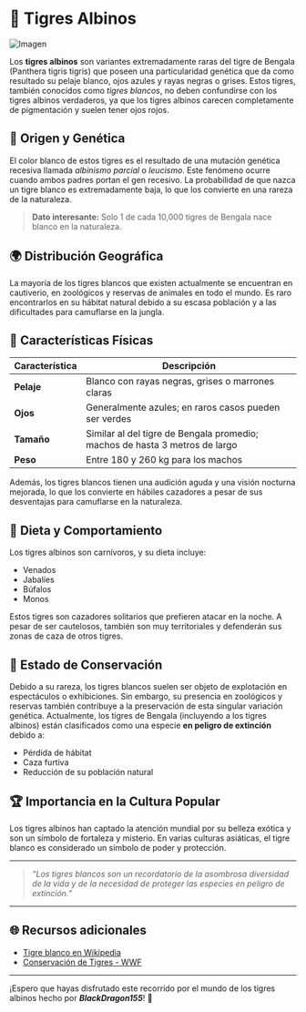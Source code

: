 # 🐯 Tigres Albinos

![Imagen](img/White_Tiger)

Los **tigres albinos** son variantes extremadamente raras del tigre de Bengala (Panthera tigris tigris) que poseen una particularidad genética que da como resultado su pelaje blanco, ojos azules y rayas negras o grises. Estos tigres, también conocidos como *tigres blancos*, no deben confundirse con los tigres albinos verdaderos, ya que los tigres albinos carecen completamente de pigmentación y suelen tener ojos rojos.

## 📜 Origen y Genética

El color blanco de estos tigres es el resultado de una mutación genética recesiva llamada *albinismo parcial* o *leucismo*. Este fenómeno ocurre cuando ambos padres portan el gen recesivo. La probabilidad de que nazca un tigre blanco es extremadamente baja, lo que los convierte en una rareza de la naturaleza.

> **Dato interesante:** Solo 1 de cada 10,000 tigres de Bengala nace blanco en la naturaleza. 

## 🌍 Distribución Geográfica

La mayoría de los tigres blancos que existen actualmente se encuentran en cautiverio, en zoológicos y reservas de animales en todo el mundo. Es raro encontrarlos en su hábitat natural debido a su escasa población y a las dificultades para camuflarse en la jungla.

## 🧬 Características Físicas

| Característica     | Descripción                                                                 |
|--------------------|-----------------------------------------------------------------------------|
| **Pelaje**         | Blanco con rayas negras, grises o marrones claras                           |
| **Ojos**           | Generalmente azules; en raros casos pueden ser verdes                       |
| **Tamaño**         | Similar al del tigre de Bengala promedio; machos de hasta 3 metros de largo |
| **Peso**           | Entre 180 y 260 kg para los machos                                         |

Además, los tigres blancos tienen una audición aguda y una visión nocturna mejorada, lo que los convierte en hábiles cazadores a pesar de sus desventajas para camuflarse en la naturaleza.

## 🍖 Dieta y Comportamiento

Los tigres albinos son carnívoros, y su dieta incluye:

- Venados
- Jabalíes
- Búfalos
- Monos

Estos tigres son cazadores solitarios que prefieren atacar en la noche. A pesar de ser cautelosos, también son muy territoriales y defenderán sus zonas de caza de otros tigres.

## 🚨 Estado de Conservación

Debido a su rareza, los tigres blancos suelen ser objeto de explotación en espectáculos o exhibiciones. Sin embargo, su presencia en zoológicos y reservas también contribuye a la preservación de esta singular variación genética. Actualmente, los tigres de Bengala (incluyendo a los tigres albinos) están clasificados como una especie **en peligro de extinción** debido a:

- Pérdida de hábitat
- Caza furtiva
- Reducción de su población natural

## 🏆 Importancia en la Cultura Popular

Los tigres albinos han captado la atención mundial por su belleza exótica y son un símbolo de fortaleza y misterio. En varias culturas asiáticas, el tigre blanco es considerado un símbolo de poder y protección.

---

> *“Los tigres blancos son un recordatorio de la asombrosa diversidad de la vida y de la necesidad de proteger las especies en peligro de extinción.”*

---

## 🌐 Recursos adicionales

- [Tigre blanco en Wikipedia](https://es.wikipedia.org/wiki/Tigre_blanco)
- [Conservación de Tigres - WWF](https://www.worldwildlife.org/)

---

¡Espero que hayas disfrutado este recorrido por el mundo de los tigres albinos hecho por ___BlackDragon155___! 🐅
